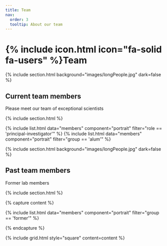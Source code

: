```yaml
---
title: Team
nav:
  order: 3
  tooltip: About our team
---
```


# {% include icon.html icon="fa-solid fa-users" %}Team

{% include section.html background="images/longPeople.jpg" dark=false %}

## Current team members 

Please meet our team of exceptional scientists

{% include section.html %}

{% include list.html data="members" component="portrait" filter="role == 'principal-investigator'" %}
{% include list.html data="members" component="portrait" filter="group == 'alum'" %}

{% include section.html background="images/longPeople.jpg" dark=false %}

## Past team members 

Former lab members

{% include section.html %}

{% capture content %}

{% include list.html data="members" component="portrait" filter="group == 'former'" %}

{% endcapture %}

{% include grid.html style="square" content=content %}
